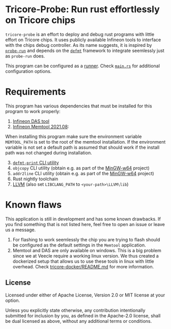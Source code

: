# Tricore-Probe: Run rust effortlessly on Tricore chips

`tricore-probe` is an effort to deploy and debug rust programs with little effort
on Tricore chips. It uses publicly available Infineon tools to interface with the
chips debug controller. As its name suggests, it is inspired by [`probe-run`](https://crates.io/crates/probe-run) and depends 
on the [`defmt`](https://defmt.ferrous-systems.com/) framework to integrate seemlessly just as `probe-run` does.

This program can be configured as a [runner](https://doc.rust-lang.org/cargo/reference/config.html#targettriplerunner). 
Check [`main.rs`](src/main.rs) for additional configuration options.

# Requirements

This program has various dependencies that must be installed for this program to 
work properly:
1. [Infineon DAS tool](https://www.infineon.com/cms/en/product/promopages/das/#!?fileId=db3a30431ed1d7b2011f469ac40e56af)
2. [Infineon Memtool 2021.08](https://www.infineon.com/cms/en/tools/aurix-tools/free-tools/infineon/): 

When installing this program make sure the environment variable `MEMTOOL_PATH` is set
to the root of the memtool installation. If the environment variable is not set 
a default path is assumed that should work if the install path was not changed 
during installation.

3. [`defmt-print` CLI utility](https://crates.io/crates/defmt-print)
4. `objcopy` CLI utility (obtain e.g. as part of the [MinGW-w64](https://www.mingw-w64.org/) project)
5. `addr2line` CLI utility (obtain e.g. as part of the [MinGW-w64](https://www.mingw-w64.org/) project)
6. Rust nightly toolchain
7. [LLVM](https://github.com/llvm/llvm-project/releases) (also set `LIBCLANG_PATH` to `<your-path>\LLVM\lib`)

# Known flaws

This application is still in development and has some known drawbacks. If you 
find something that is not listed here, feel free to open an issue or leave us a
message.

1. For flashing to work seemlessly the chip you are trying to flash should be 
configured as the default settings in the `Memtool` application.
2. Memtool and DAS are only available on windows. This is a big problem since we at Veecle
require a working linux version. We thus created a dockerized setup that allows 
us to use these tools in linux with little overhead. Check [tricore-docker/README.md](tricore-docker/README.md)
for more information.


## License

Licensed under either of Apache License, Version 2.0 or MIT license at your option.

Unless you explicitly state otherwise, any contribution intentionally submitted for inclusion by you, as defined in the Apache-2.0 license, shall be dual licensed as above, without any additional terms or conditions.
